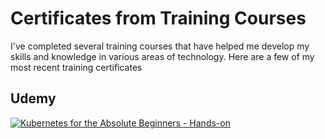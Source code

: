 # Certificates from Training Courses

I've completed several training courses that have helped me develop my skills and knowledge in various areas of technology. Here are a few of my most recent training certificates

## Udemy

[![Kubernetes for the Absolute Beginners - Hands-on](https://udemy-certificate.s3.amazonaws.com/image/UC-b0066c2a-6a20-496f-9118-3d4c3dfb20c9.jpg)](https://ude.my/UC-b0066c2a-6a20-496f-9118-3d4c3dfb20c9)
